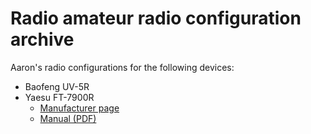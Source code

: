 # Radio amateur radio configuration archive

Aaron's radio configurations for the following devices:

- Baofeng UV-5R
- Yaesu FT-7900R
    - [Manufacturer page](https://www.yaesu.com/indexVS.cfm?cmd=DisplayProducts&ProdCatID=106&encProdID=ACC99ABCBC3E6900FF03ECF2B6382250)
    - [Manual (PDF)](http://sfdem.org/sites/default/files/FileCenter/Documents/2299-Yaesu%20FT-7900%20Operating%20Manual.pdf)

